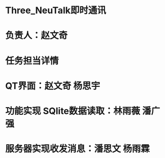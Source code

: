 # Three_NeuTalk即时通讯
# 负责人：赵文奇
# 任务担当详情
# QT界面：赵文奇 杨思宇
# 功能实现 SQlite数据读取：林雨薇 潘广强 
# 服务器实现收发消息：潘思文 杨雨霖


